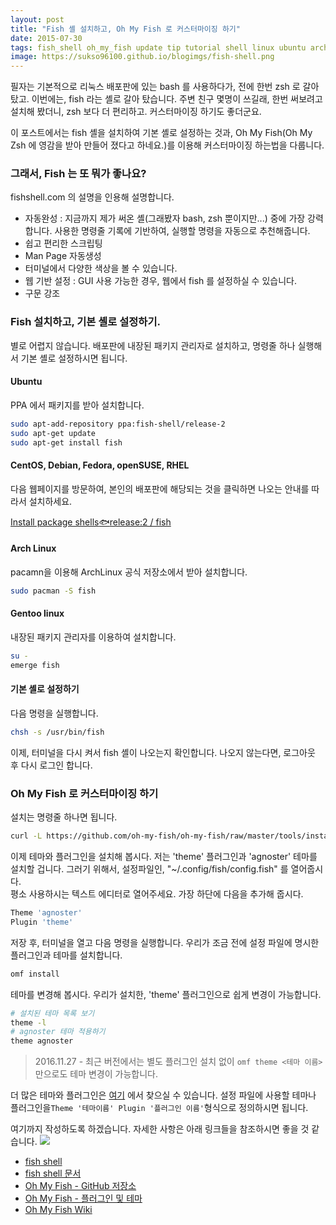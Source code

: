 ```yaml
---
layout: post
title: "Fish 셸 설치하고, Oh My Fish 로 커스터마이징 하기"
date: 2015-07-30
tags: fish_shell oh_my_fish update tip tutorial shell linux ubuntu archlinux fedora
image: https://sukso96100.github.io/blogimgs/fish-shell.png
---
```


필자는 기본적으로 리눅스 배포판에 있는 bash 를 사용하다가, 전에 한번 zsh 로 갈아탔고.
이번에는, fish 라는 셸로 갈아 탔습니다. 주변 친구 몇명이 쓰길래, 한번 써보려고 설치해 봤더니, zsh 보다 더 편리하고. 커스터마이징 하기도 좋더군요.

이 포스트에서는 fish 셸을 설치하여 기본 셸로 설정하는 것과, Oh My Fish(Oh My Zsh 에 영감을 받아 만들어 졌다고 하네요.)를 이용해 커스터마이징 하는법을 다룹니다.

### 그래서, Fish 는 또 뭐가 좋나요?
fishshell.com 의 설명을 인용해 설명합니다.

- 자동완성 : 지금까지 제가 써온 셸(그래봤자 bash, zsh 뿐이지만...) 중에 가장 강력합니다. 사용한 명령줄 기록에 기반하여, 실행할 명령을 자동으로 추천해줍니다.
- 쉽고 편리한 스크립팅
- Man Page  자동생성
- 터미널에서 다양한 색상을 볼 수 있습니다.
- 웹 기반 설정 : GUI 사용 가능한 경우, 웹에서 fish 를 설정하실 수 있습니다.
- 구문 강조

### Fish 설치하고, 기본 셸로 설정하기.
별로 어렵지 않습니다. 배포판에 내장된 패키지 관리자로 설치하고, 명령줄 하나 실행해서 기본 셸로 설정하시면 됩니다.

#### Ubuntu
PPA 에서 패키지를 받아 설치합니다.

```bash
sudo apt-add-repository ppa:fish-shell/release-2
sudo apt-get update
sudo apt-get install fish
```

#### CentOS, Debian, Fedora, openSUSE, RHEL

다음 웹페이지를 방문하여, 본인의 배포판에 해당되는 것을 클릭하면 나오는 안내를 따라서 설치하세요.

[Install package shells:fish:release:2 / fish](http://software.opensuse.org/download.html?project=shells%3Afish%3Arelease%3A2&package=fish)

#### Arch Linux
pacamn을 이용해 ArchLinux 공식 저장소에서 받아 설치합니다.

```bash
sudo pacman -S fish
```

#### Gentoo linux
내장된 패키지 관리자를 이용하여 설치합니다.

```bash
su -
emerge fish
```

#### 기본 셸로 설정하기
다음 명령을 실행합니다.

```bash
chsh -s /usr/bin/fish
```

이제, 터미널을 다시 켜서 fish 셸이 나오는지 확인합니다. 나오지 않는다면, 로그아웃 후 다시 로그인 합니다.

### Oh My Fish 로 커스터마이징 하기

설치는 명령줄 하나면 됩니다.

```bash
curl -L https://github.com/oh-my-fish/oh-my-fish/raw/master/tools/install.fish | fish
```

이제 테마와 플러그인을 설치해 봅시다.
저는 'theme' 플러그인과 'agnoster' 테마를 설치할 겁니다. 그러기 위해서, 설정파일인, "~/.config/fish/config.fish"
를 열어줍시다.<br> 평소 사용하시는 텍스트 에디터로 열어주세요. 가장 하단에 다음을 추가해 줍시다.

```bash
Theme 'agnoster'
Plugin 'theme'
```

저장 후, 터미널을 열고 다음 명령을 실행합니다. 우리가 조금 전에 설정 파일에 명시한 플러그인과 테마를 설치합니다.

```bash
omf install
```

테마를 변경해 봅시다. 우리가 설치한, 'theme' 플러그인으로 쉽게 변경이 가능합니다.

```bash
# 설치된 테마 목록 보기
theme -l
# agnoster 테마 적용하기
theme agnoster
```

> 2016.11.27 - 최근 버전에서는 별도 플러그인 설치 없이 `omf theme <테마 이름>` 만으로도 테마 변경이 가능합니다.

 더 많은 테마와 플러그인은 [여기](https://github.com/oh-my-fish?page=1) 에서 찾으실 수 있습니다.
 설정 파일에 사용할 테마나 플러그인을`Theme '테마이름' Plugin '플러그인 이름'`형식으로 정의하시면 됩니다.

여기까지 작성하도록 하겠습니다. 자세한 사항은 아래 링크들을 참조하시면 좋을 것 같습니다.
![](/blogimgs/awesome-fish.png)   

- [fish shell](http://fishshell.com/)
- [fish shell 문서](http://fishshell.com/docs/current/)
- [Oh My Fish - GitHub 저장소](https://github.com/oh-my-fish/oh-my-fish)
- [Oh My Fish - 플러그인 및 테마](https://github.com/oh-my-fish)
- [Oh My Fish Wiki](https://github.com/oh-my-fish/oh-my-fish/wiki)
